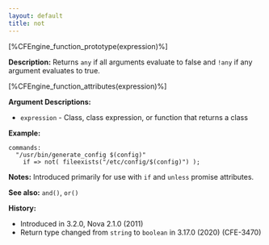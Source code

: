 ```yaml
---
layout: default
title: not
---
```


[%CFEngine_function_prototype(expression)%]

**Description:** Returns `any` if all arguments evaluate to false and `!any` if
any argument evaluates to true.

[%CFEngine_function_attributes(expression)%]

**Argument Descriptions:**

* `expression` - Class, class expression, or function that returns a class

**Example:**

```cf3
commands:
  "/usr/bin/generate_config $(config)"
    if => not( fileexists("/etc/config/$(config)") );
```

**Notes:** Introduced primarily for use with `if` and `unless` promise attributes.

**See also:** `and()`, `or()`

**History:**

* Introduced in 3.2.0, Nova 2.1.0 (2011)
* Return type changed from `string` to `boolean` in 3.17.0 (2020) (CFE-3470)
